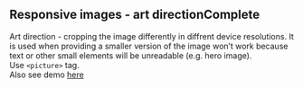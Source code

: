 <h2>Responsive images - art direction<span class="status complete">Complete</span></h2>

Art direction - cropping the image differently in diffrent device resolutions. It is used when providing a smaller version of the image won’t work because text or other small elements will be unreadable (e.g. hero image).  
Use `<picture>` tag.  
Also see demo [here](https://scottjehl.github.io/picturefill/examples/demo-02.html)
